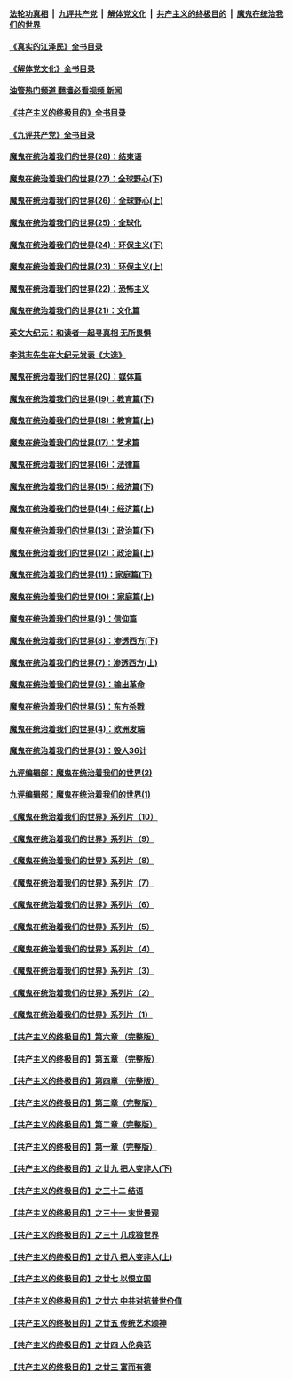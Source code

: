 ####  [法轮功真相](../../../../basic/blob/master/README.md?t=09121201) &nbsp;|&nbsp; [九评共产党](../../../../9ping.md/blob/master/README.md?t=09121201) &nbsp;|&nbsp; [解体党文化](../../../../jtdwh.md/blob/master/README.md?t=09121201)  &nbsp;|&nbsp; [共产主义的终极目的](../../../../gczydzjmd.md/blob/master/README.md?t=09121201) &nbsp;|&nbsp; [魔鬼在统治我们的世界](../../../../mgztzwmdsj.md/blob/master/README.md?t=09121201) 

#### [《真实的江泽民》全书目录](../pages/nsc422/n13721399.md?t=09121201) 

#### [《解体党文化》全书目录](../pages/nsc422/n13721157.md?t=09121201) 

#### [油管热门频道 翻墙必看视频 新闻](http://45.76.130.85:81/youtube.html?09121201)

#### [《共产主义的终极目的》全书目录](../pages/nsc422/n13721048.md?t=09121201) 

#### [《九评共产党》全书目录](../pages/nsc422/n13708085.md?t=09121201) 

#### [魔鬼在统治着我们的世界(28)：结束语](../pages/nsc422/n10936246.md?t=09121201) 

#### [魔鬼在统治着我们的世界(27)：全球野心(下)](../pages/nsc422/n10928319.md?t=09121201) 

#### [魔鬼在统治着我们的世界(26)：全球野心(上)](../pages/nsc422/n10900318.md?t=09121201) 

#### [魔鬼在统治着我们的世界(25)：全球化](../pages/nsc422/n10788205.md?t=09121201) 

#### [魔鬼在统治着我们的世界(24)：环保主义(下)](../pages/nsc422/n10695307.md?t=09121201) 

#### [魔鬼在统治着我们的世界(23)：环保主义(上)](../pages/nsc422/n10688613.md?t=09121201) 

#### [魔鬼在统治着我们的世界(22)：恐怖主义](../pages/nsc422/n10614727.md?t=09121201) 

#### [魔鬼在统治着我们的世界(21)：文化篇](../pages/nsc422/n10597706.md?t=09121201) 

#### [英文大纪元：和读者一起寻真相 无所畏惧](../pages/nsc422/n12542027.md?t=09121201) 

#### [李洪志先生在大纪元发表《大选》](../pages/nsc422/n12534746.md?t=09121201) 

#### [魔鬼在统治着我们的世界(20)：媒体篇](../pages/nsc422/n10586579.md?t=09121201) 

#### [魔鬼在统治着我们的世界(19)：教育篇(下)](../pages/nsc422/n10564808.md?t=09121201) 

#### [魔鬼在统治着我们的世界(18)：教育篇(上)](../pages/nsc422/n10526970.md?t=09121201) 

#### [魔鬼在统治着我们的世界(17)：艺术篇](../pages/nsc422/n10499093.md?t=09121201) 

#### [魔鬼在统治着我们的世界(16)：法律篇](../pages/nsc422/n10485969.md?t=09121201) 

#### [魔鬼在统治着我们的世界(15)：经济篇(下)](../pages/nsc422/n10469975.md?t=09121201) 

#### [魔鬼在统治着我们的世界(14)：经济篇(上)](../pages/nsc422/n10457370.md?t=09121201) 

#### [魔鬼在统治着我们的世界(13)：政治篇(下)](../pages/nsc422/n10448270.md?t=09121201) 

#### [魔鬼在统治着我们的世界(12)：政治篇(上)](../pages/nsc422/n10444576.md?t=09121201) 

#### [魔鬼在统治着我们的世界(11)：家庭篇(下)](../pages/nsc422/n10440961.md?t=09121201) 

#### [魔鬼在统治着我们的世界(10)：家庭篇(上)](../pages/nsc422/n10435448.md?t=09121201) 

#### [魔鬼在统治着我们的世界(9)：信仰篇](../pages/nsc422/n10432159.md?t=09121201) 

#### [魔鬼在统治着我们的世界(8)：渗透西方(下)](../pages/nsc422/n10429603.md?t=09121201) 

#### [魔鬼在统治着我们的世界(7)：渗透西方(上)](../pages/nsc422/n10426013.md?t=09121201) 

#### [魔鬼在统治着我们的世界(6)：输出革命](../pages/nsc422/n10421536.md?t=09121201) 

#### [魔鬼在统治着我们的世界(5)：东方杀戮](../pages/nsc422/n10417707.md?t=09121201) 

#### [魔鬼在统治着我们的世界(4)：欧洲发端](../pages/nsc422/n10414890.md?t=09121201) 

#### [魔鬼在统治着我们的世界(3)：毁人36计](../pages/nsc422/n10411583.md?t=09121201) 

#### [九评编辑部：魔鬼在统治着我们的世界(2)](../pages/nsc422/n10410036.md?t=09121201) 

#### [九评编辑部：魔鬼在统治着我们的世界(1)](../pages/nsc422/n10406825.md?t=09121201) 

#### [《魔鬼在统治着我们的世界》系列片（10）](../pages/nsc422/n12292670.md?t=09121201) 

#### [《魔鬼在统治着我们的世界》系列片（9）](../pages/nsc422/n12290859.md?t=09121201) 

#### [《魔鬼在统治着我们的世界》系列片（8）](../pages/nsc422/n12287445.md?t=09121201) 

#### [《魔鬼在统治着我们的世界》系列片（7）](../pages/nsc422/n12283425.md?t=09121201) 

#### [《魔鬼在统治着我们的世界》系列片（6）](../pages/nsc422/n12282314.md?t=09121201) 

#### [《魔鬼在统治着我们的世界》系列片（5）](../pages/nsc422/n12281419.md?t=09121201) 

#### [《魔鬼在统治着我们的世界》系列片（4）](../pages/nsc422/n12274024.md?t=09121201) 

#### [《魔鬼在统治着我们的世界》系列片（3）](../pages/nsc422/n12271322.md?t=09121201) 

#### [《魔鬼在统治着我们的世界》系列片（2）](../pages/nsc422/n12269049.md?t=09121201) 

#### [《魔鬼在统治着我们的世界》系列片（1）](../pages/nsc422/n12267575.md?t=09121201) 

#### [【共产主义的终极目的】第六章 （完整版）](../pages/nsc422/n11428913.md?t=09121201) 

#### [【共产主义的终极目的】第五章 （完整版）](../pages/nsc422/n11428912.md?t=09121201) 

#### [【共产主义的终极目的】第四章 （完整版）](../pages/nsc422/n11428907.md?t=09121201) 

#### [【共产主义的终极目的】第三章（完整版）](../pages/nsc422/n11428848.md?t=09121201) 

#### [【共产主义的终极目的】第二章（完整版）](../pages/nsc422/n11428831.md?t=09121201) 

#### [【共产主义的终极目的】第一章（完整版）](../pages/nsc422/n11417651.md?t=09121201) 

#### [【共产主义的终极目的】之廿九 把人变非人(下)](../pages/nsc422/n11344140.md?t=09121201) 

#### [【共产主义的终极目的】之三十二 结语](../pages/nsc422/n11360535.md?t=09121201) 

#### [【共产主义的终极目的】之三十一 末世景观](../pages/nsc422/n11351129.md?t=09121201) 

#### [【共产主义的终极目的】之三十 几成狼世界](../pages/nsc422/n11348280.md?t=09121201) 

#### [【共产主义的终极目的】之廿八 把人变非人(上)](../pages/nsc422/n11340492.md?t=09121201) 

#### [【共产主义的终极目的】之廿七 以恨立国](../pages/nsc422/n11336944.md?t=09121201) 

#### [【共产主义的终极目的】之廿六 中共对抗普世价值](../pages/nsc422/n11324785.md?t=09121201) 

#### [【共产主义的终极目的】之廿五 传统艺术颂神](../pages/nsc422/n11296396.md?t=09121201) 

#### [【共产主义的终极目的】之廿四 人伦典范](../pages/nsc422/n11296397.md?t=09121201) 

#### [【共产主义的终极目的】之廿三 富而有德](../pages/nsc422/n11283598.md?t=09121201) 

<img src='http://gfw-breaker.win/goodnews/indexes/nsc422.md' width='0px' height='0px'/>
